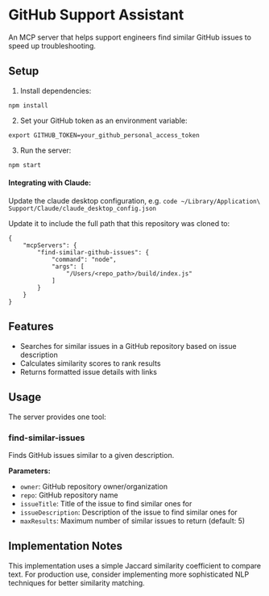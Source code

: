 # GitHub Support Assistant

An MCP server that helps support engineers find similar GitHub issues to speed up troubleshooting.

## Setup

1. Install dependencies:
```
npm install
```

2. Set your GitHub token as an environment variable:
```
export GITHUB_TOKEN=your_github_personal_access_token
```

3. Run the server:
```
npm start
```

#### Integrating with Claude:
Update the claude desktop configuration, e.g.
`code ~/Library/Application\ Support/Claude/claude_desktop_config.json`

Update it to include the full path that this repository was cloned to:
```
{
    "mcpServers": {
        "find-similar-github-issues": {
            "command": "node",
            "args": [
                "/Users/<repo_path>/build/index.js"
            ]
        }
    }
}
```

## Features

- Searches for similar issues in a GitHub repository based on issue description
- Calculates similarity scores to rank results
- Returns formatted issue details with links

## Usage

The server provides one tool:

### find-similar-issues

Finds GitHub issues similar to a given description.

**Parameters:**
- `owner`: GitHub repository owner/organization
- `repo`: GitHub repository name
- `issueTitle`: Title of the issue to find similar ones for
- `issueDescription`: Description of the issue to find similar ones for
- `maxResults`: Maximum number of similar issues to return (default: 5)

## Implementation Notes

This implementation uses a simple Jaccard similarity coefficient to compare text. For production use, consider implementing more sophisticated NLP techniques for better similarity matching.
